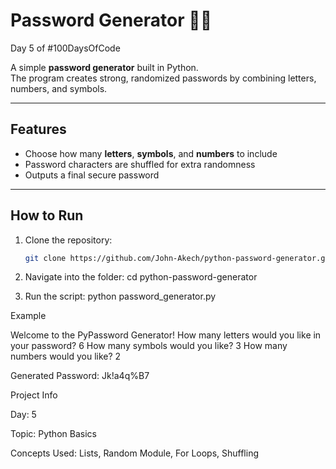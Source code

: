 # Password Generator 🔑🐍

Day 5 of #100DaysOfCode

A simple **password generator** built in Python.  
The program creates strong, randomized passwords by combining letters, numbers, and symbols.

---

## Features
- Choose how many **letters**, **symbols**, and **numbers** to include
- Password characters are shuffled for extra randomness
- Outputs a final secure password

---

## How to Run
1. Clone the repository:
   ```bash
   git clone https://github.com/John-Akech/python-password-generator.git

2. Navigate into the folder:
cd python-password-generator

3. Run the script:
python password_generator.py

Example

Welcome to the PyPassword Generator!
How many letters would you like in your password?
6
How many symbols would you like?
3
How many numbers would you like?
2

Generated Password: Jk!a4q%B7

Project Info

Day: 5

Topic: Python Basics

Concepts Used: Lists, Random Module, For Loops, Shuffling